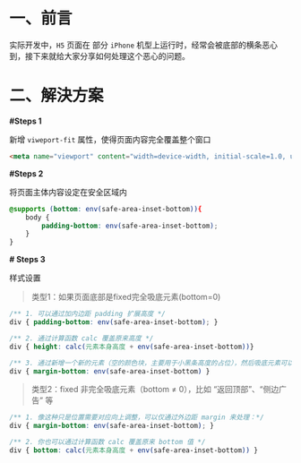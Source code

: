 # 一、前言

实际开发中，`H5` 页面在 部分 `iPhone` 机型上运行时，经常会被底部的横条恶心到，接下来就给大家分享如何处理这个恶心的问题。

# 二、解決方案

**#Steps 1**

新增 `viweport-fit` 属性，使得页面内容完全覆盖整个窗口

```html
<meta name="viewport" content="width=device-width, initial-scale=1.0, user-scalable=0, viewport-fit=cover" />
```

**#Steps 2**

将页面主体内容设定在安全区域内

```css
@supports (bottom: env(safe-area-inset-bottom)){
	body {
    	padding-bottom: env(safe-area-inset-bottom);
	}
}
```

**# Steps 3**

样式设置

> 类型1：如果页面底部是fixed完全吸底元素(bottom=0)

```css
/** 1. 可以通过加内边距 padding 扩展高度 */
div { padding-bottom: env(safe-area-inset-bottom); }

/** 2. 通过计算函数 calc 覆盖原来高度 */
div { height: calc(元素本身高度 + env(safe-area-inset-bottom))}

/** 3. 通过新增一个新的元素（空的颜色块，主要用于小黑条高度的占位），然后吸底元素可以不改变高度只需要调整位置 */
div { margin-bottom: env(safe-area-inset-bottom) }
```

> 类型2：fixed 非完全吸底元素（bottom ≠ 0），比如 “返回顶部”、“侧边广告” 等

```css
/** 1. 像这种只是位置需要对应向上调整，可以仅通过外边距 margin 来处理：*/
div { margin-bottom: env(safe-area-inset-bottom); }

/** 2. 你也可以通过计算函数 calc 覆盖原来 bottom 值 */
div { bottom: calc(元素本身高度 + env(safe-area-inset-bottom)) }
```

